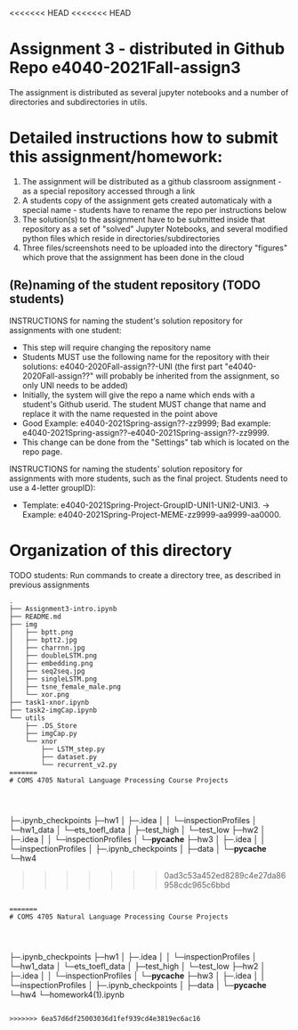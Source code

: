 <<<<<<< HEAD
<<<<<<< HEAD
# Assignment 3  - distributed in Github Repo e4040-2021Fall-assign3
The assignment is distributed as several jupyter notebooks and a number of directories and subdirectories in utils.

# Detailed instructions how to submit this assignment/homework:
1. The assignment will be distributed as a github classroom assignment - as a special repository accessed through a link
2. A students copy of the assignment gets created automaticaly with a special name - students have to rename the repo per instructions below
3. The solution(s) to the assignment have to be submitted inside that repository as a set of "solved" Jupyter Notebooks, and several modified python files which reside in directories/subdirectories
4. Three files/screenshots need to be uploaded into the directory "figures" which prove that the assignment has been done in the cloud


## (Re)naming of the student repository (TODO students) 
INSTRUCTIONS for naming the student's solution repository for assignments with one student:
* This step will require changing the repository name
* Students MUST use the following name for the repository with their solutions: e4040-2020Fall-assign??-UNI (the first part "e4040-2020Fall-assign??" will probably be inherited from the assignment, so only UNI needs to be added) 
* Initially, the system will give the repo a name which ends with a  student's Github userid. The student MUST change that name and replace it with the name requested in the point above
* Good Example: e4040-2021Spring-assign??-zz9999;   Bad example: e4040-2021Spring-assign??-e4040-2021Spring-assign??-zz9999.
* This change can be done from the "Settings" tab which is located on the repo page.

INSTRUCTIONS for naming the students' solution repository for assignments with more students, such as the final project. Students need to use a 4-letter groupID): 
* Template: e4040-2021Spring-Project-GroupID-UNI1-UNI2-UNI3. -> Example: e4040-2021Spring-Project-MEME-zz9999-aa9999-aa0000.


# Organization of this directory

TODO students: Run commands to create a directory tree, as described in previous assignments

```
.
├── Assignment3-intro.ipynb
├── README.md
├── img
│   ├── bptt.png
│   ├── bptt2.jpg
│   ├── charrnn.jpg
│   ├── doubleLSTM.png
│   ├── embedding.png
│   ├── seq2seq.jpg
│   ├── singleLSTM.png
│   ├── tsne_female_male.png
│   └── xor.png
├── task1-xnor.ipynb
├── task2-imgCap.ipynb
└── utils
    ├── .DS_Store
    ├── imgCap.py
    └── xnor
        ├── LSTM_step.py
        ├── dataset.py
        └── recurrent_v2.py
=======
# COMS 4705 Natural Language Processing Course Projects




```
├─.ipynb_checkpoints
├─hw1
│  ├─.idea
│  │  └─inspectionProfiles
│  └─hw1_data
│      └─ets_toefl_data
│          ├─test_high
│          └─test_low
├─hw2
│  ├─.idea
│  │  └─inspectionProfiles
│  └─__pycache__
├─hw3
│  ├─.idea
│  │  └─inspectionProfiles
│  ├─.ipynb_checkpoints
│  ├─data
│  └─__pycache__
└─hw4
>>>>>>> 0ad3c53a452ed8289c4e27da86958cdc965c6bbd
```

=======
# COMS 4705 Natural Language Processing Course Projects




```
├─.ipynb_checkpoints
├─hw1
│  ├─.idea
│  │  └─inspectionProfiles
│  └─hw1_data
│      └─ets_toefl_data
│          ├─test_high
│          └─test_low
├─hw2
│  ├─.idea
│  │  └─inspectionProfiles
│  └─__pycache__
├─hw3
│  ├─.idea
│  │  └─inspectionProfiles
│  ├─.ipynb_checkpoints
│  ├─data
│  └─__pycache__
└─hw4
  └─homework4(1).ipynb
```

>>>>>>> 6ea57d6df25003036d1fef939cd4e3819ec6ac16
